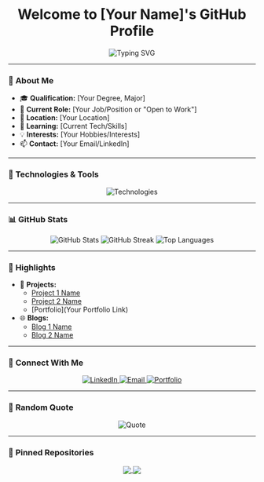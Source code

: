 <h1 align="center">
  Welcome to [Your Name]'s GitHub Profile
</h1>

<p align="center">
  <img src="https://readme-typing-svg.herokuapp.com?font=Fira+Code&size=25&pause=1000&color=5FD8FD&center=true&width=435&lines=Engineer.+Builder.+Innovator.;Coding+the+Future.;Open+to+Opportunities+%F0%9F%8E%AF" alt="Typing SVG" />
</p>

---

### 👋 **About Me**
- 🎓 **Qualification:** [Your Degree, Major]
- 💼 **Current Role:** [Your Job/Position or "Open to Work"]
- 📍 **Location:** [Your Location]
- 🌱 **Learning:** [Current Tech/Skills]
- 💡 **Interests:** [Your Hobbies/Interests]
- 📫 **Contact:** [Your Email/LinkedIn]

---

### 🚀 **Technologies & Tools**
<p align="center">
  <img src="https://skillicons.dev/icons?i=js,html,css,react,python,java,github,git,docker,linux" alt="Technologies" />
</p>

---

### 📊 **GitHub Stats**
<div align="center">
  <img src="https://github-readme-stats.vercel.app/api?username=yourusername&show_icons=true&hide_border=true&theme=radical" alt="GitHub Stats" />
  <img src="https://github-readme-streak-stats.herokuapp.com/?user=yourusername&hide_border=true&theme=radical" alt="GitHub Streak" />
  <img src="https://github-readme-stats.vercel.app/api/top-langs/?username=yourusername&layout=compact&hide_border=true&theme=radical" alt="Top Languages" />
</div>

---

### 🌟 **Highlights**
- 🔭 **Projects:** 
  - [Project 1 Name](Link)
  - [Project 2 Name](Link)
  - [Portfolio](Your Portfolio Link)
- 🌐 **Blogs:** 
  - [Blog 1 Name](Link)
  - [Blog 2 Name](Link)

---

### 💬 **Connect With Me**
<p align="center">
  <a href="https://www.linkedin.com/in/yourprofile" target="_blank">
    <img src="https://img.shields.io/badge/LinkedIn-%230077B5.svg?style=for-the-badge&logo=linkedin&logoColor=white" alt="LinkedIn">
  </a>
  <a href="mailto:your-email@example.com" target="_blank">
    <img src="https://img.shields.io/badge/Email-D14836?style=for-the-badge&logo=gmail&logoColor=white" alt="Email">
  </a>
  <a href="https://your-portfolio.com" target="_blank">
    <img src="https://img.shields.io/badge/Portfolio-%2312100E.svg?style=for-the-badge&logo=firefox&logoColor=white" alt="Portfolio">
  </a>
</p>

---

### 🌈 **Random Quote**
<p align="center">
  <img src="https://quotes-github-readme.vercel.app/api?type=horizontal&theme=radical" alt="Quote" />
</p>

---

### 📂 **Pinned Repositories**
<div align="center">
  <a href="https://github.com/yourusername/repository1">
    <img align="center" src="https://github-readme-stats.vercel.app/api/pin/?username=yourusername&repo=repository1&theme=radical" />
  </a>
  <a href="https://github.com/yourusername/repository2">
    <img align="center" src="https://github-readme-stats.vercel.app/api/pin/?username=yourusername&repo=repository2&theme=radical" />
  </a>
</div>
